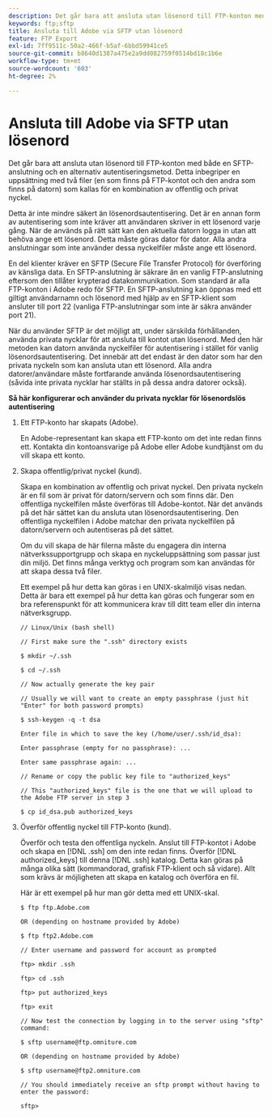 ```yaml
---
description: Det går bara att ansluta utan lösenord till FTP-konton med både en SFTP-anslutning och en alternativ autentiseringsmetod. Detta inbegriper en uppsättning med två filer (en som finns på FTP-kontot och den andra som finns på datorn) som kallas för en kombination av offentlig och privat nyckel.
keywords: ftp;sftp
title: Ansluta till Adobe via SFTP utan lösenord
feature: FTP Export
exl-id: 7ff9511c-50a2-466f-b5af-6bbd59941ce5
source-git-commit: b8640d1387a475e2a9dd082759f0514bd18c1b6e
workflow-type: tm+mt
source-wordcount: '603'
ht-degree: 2%

---
```


# Ansluta till Adobe via SFTP utan lösenord

Det går bara att ansluta utan lösenord till FTP-konton med både en SFTP-anslutning och en alternativ autentiseringsmetod. Detta inbegriper en uppsättning med två filer (en som finns på FTP-kontot och den andra som finns på datorn) som kallas för en kombination av offentlig och privat nyckel.

Detta är inte mindre säkert än lösenordsautentisering. Det är en annan form av autentisering som inte kräver att användaren skriver in ett lösenord varje gång. När de används på rätt sätt kan den aktuella datorn logga in utan att behöva ange ett lösenord. Detta måste göras dator för dator. Alla andra anslutningar som inte använder dessa nyckelfiler måste ange ett lösenord.

En del klienter kräver en SFTP (Secure File Transfer Protocol) för överföring av känsliga data. En SFTP-anslutning är säkrare än en vanlig FTP-anslutning eftersom den tillåter krypterad datakommunikation. Som standard är alla FTP-konton i Adobe redo för SFTP. En SFTP-anslutning kan öppnas med ett giltigt användarnamn och lösenord med hjälp av en SFTP-klient som ansluter till port 22 (vanliga FTP-anslutningar som inte är säkra använder port 21).

När du använder SFTP är det möjligt att, under särskilda förhållanden, använda privata nycklar för att ansluta till kontot utan lösenord. Med den här metoden kan datorn använda nyckelfiler för autentisering i stället för vanlig lösenordsautentisering. Det innebär att det endast är den dator som har den privata nyckeln som kan ansluta utan ett lösenord. Alla andra datorer/användare måste fortfarande använda lösenordsautentisering (såvida inte privata nycklar har ställts in på dessa andra datorer också).

**Så här konfigurerar och använder du privata nycklar för lösenordslös autentisering**

1. Ett FTP-konto har skapats (Adobe).

   En Adobe-representant kan skapa ett FTP-konto om det inte redan finns ett. Kontakta din kontoansvarige på Adobe eller Adobe kundtjänst om du vill skapa ett konto.
1. Skapa offentlig/privat nyckel (kund).

   Skapa en kombination av offentlig och privat nyckel. Den privata nyckeln är en fil som är privat för datorn/servern och som finns där. Den offentliga nyckelfilen måste överföras till Adobe-kontot. När det används på det här sättet kan du ansluta utan lösenordsautentisering. Den offentliga nyckelfilen i Adobe matchar den privata nyckelfilen på datorn/servern och autentiseras på det sättet.

   Om du vill skapa de här filerna måste du engagera din interna nätverkssupportgrupp och skapa en nyckeluppsättning som passar just din miljö. Det finns många verktyg och program som kan användas för att skapa dessa två filer.

   Ett exempel på hur detta kan göras i en UNIX-skalmiljö visas nedan. Detta är bara ett exempel på hur detta kan göras och fungerar som en bra referenspunkt för att kommunicera krav till ditt team eller din interna nätverksgrupp.

   ```
   // Linux/Unix (bash shell)
   
   // First make sure the ".ssh" directory exists
   
   $ mkdir ~/.ssh
   
   $ cd ~/.ssh
   
   // Now actually generate the key pair
   
   // Usually we will want to create an empty passphrase (just hit "Enter" for both password prompts)
   
   $ ssh-keygen -q -t dsa
   
   Enter file in which to save the key (/home/user/.ssh/id_dsa):
   
   Enter passphrase (empty for no passphrase): ...
   
   Enter same passphrase again: ...
   
   // Rename or copy the public key file to "authorized_keys"
   
   // This "authorized_keys" file is the one that we will upload to the Adobe FTP server in step 3
   
   $ cp id_dsa.pub authorized_keys 
   ```

1. Överför offentlig nyckel till FTP-konto (kund).

   Överför och testa den offentliga nyckeln. Anslut till FTP-kontot i Adobe och skapa en [!DNL .ssh] om den inte redan finns. Överför [!DNL authorized_keys] till denna [!DNL .ssh] katalog. Detta kan göras på många olika sätt (kommandorad, grafisk FTP-klient och så vidare). Allt som krävs är möjligheten att skapa en katalog och överföra en fil.

   Här är ett exempel på hur man gör detta med ett UNIX-skal.

   ```
   $ ftp ftp.Adobe.com
   
   OR (depending on hostname provided by Adobe)
   
   $ ftp ftp2.Adobe.com
   
   // Enter username and password for account as prompted
   
   ftp> mkdir .ssh
   
   ftp> cd .ssh
   
   ftp> put authorized_keys
   
   ftp> exit
   
   // Now test the connection by logging in to the server using "sftp" command:
   
   $ sftp username@ftp.omniture.com
   
   OR (depending on hostname provided by Adobe)
   
   $ sftp username@ftp2.omniture.com
   
   // You should immediately receive an sftp prompt without having to enter the password:
   
   sftp>
   ```
